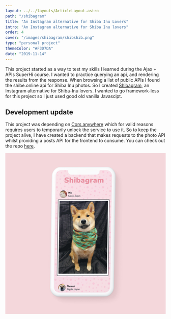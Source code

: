 ```yaml
---
layout: ../../layouts/ArticleLayout.astro
path: "/shibagram"
title: "An Instagram alternative for Shiba Inu Lovers"
intro: "An Instagram alternative for Shiba Inu lovers"
order: 4
cover: "/images/shibagram/shibshib.png"
type: "personal project"
themeColor: "#F3D7DA"
date: "2019-11-14"
---
```


This project started as a way to test my skills I learned during the Ajax + APIs SuperHi course. I wanted to practice querying an api, and rendering the results from the response. When browsing a list of public APIs I found the shibe.online api for Shiba Inu photos. So I created [Shibagram](https://shibagram.herokuapp.com/), an Instagram alternative for Shiba-Inu lovers. I wanted to go framework-less for this project so I just used good old vanilla Javascipt.

## Development update

This project was depending on [Cors anywhere](https://cors-anywhere.herokuapp.com/corsdemo) which for valid reasons requires users to temporarily unlock the service to use it. So to keep the project alive, I have created a backend that makes requests to the photo API whilst providing a posts API for the frontend to consume. You can check out the repo [here](https://github.com/adamgparsons/shibagram).

![Shibagram](/public/images/shibagram/shib.jpg)
